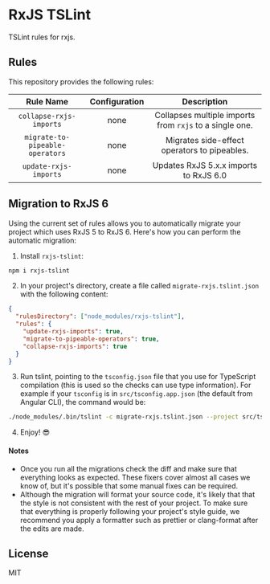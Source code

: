 # RxJS TSLint

TSLint rules for rxjs.

## Rules

This repository provides the following rules:

|            Rule Name            | Configuration |                       Description                       |
| :-----------------------------: | :-----------: | :-----------------------------------------------------: |
|     `collapse-rxjs-imports`     |     none      | Collapses multiple imports from `rxjs` to a single one. |
| `migrate-to-pipeable-operators` |     none      |      Migrates side-effect operators to pipeables.       |
|      `update-rxjs-imports`      |     none      |         Updates RxJS 5.x.x imports to RxJS 6.0          |

## Migration to RxJS 6

Using the current set of rules allows you to automatically migrate your project which uses RxJS 5 to RxJS 6. Here's how you can perform the automatic migration:

1.  Install `rxjs-tslint`:

```bash
npm i rxjs-tslint
```

2.  In your project's directory, create a file called `migrate-rxjs.tslint.json` with the following content:

```json
{
  "rulesDirectory": ["node_modules/rxjs-tslint"],
  "rules": {
    "update-rxjs-imports": true,
    "migrate-to-pipeable-operators": true,
    "collapse-rxjs-imports": true
  }
}
```

3.  Run tslint, pointing to the `tsconfig.json` file that you use for TypeScript compilation (this is used so the checks can use type information). For example if your `tsconfig` is in `src/tsconfig.app.json` (the default from Angular CLI), the command would be:

```bash
./node_modules/.bin/tslint -c migrate-rxjs.tslint.json --project src/tsconfig.app.json --fix
```

4.  Enjoy! 😎

#### Notes

* Once you run all the migrations check the diff and make sure that everything looks as expected. These fixers cover almost all cases we know of, but it's possible that some manual fixes can be required.
* Although the migration will format your source code, it's likely that that the style is not consistent with the rest of your project. To make sure that everything is properly following your project's style guide, we recommend you apply a formatter such as prettier or clang-format after the edits are made.

## License

MIT

